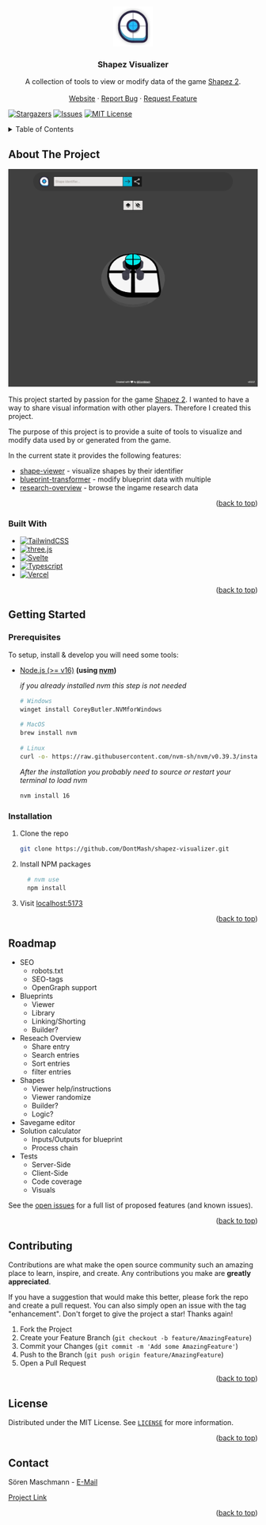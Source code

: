 <a name="readme-top"></a>

<!-- PROJECT LOGO -->
<br />
<div align="center">
  <a href="https://github.com/DontMash/shapez-visualizer">
    <img src="static/favicon.png" alt="Logo" width="80" height="80">
  </a>

<h3 align="center">Shapez Visualizer</h3>

  <p align="center">
    A collection of tools to view or modify data of the game 
    <a href="https://store.steampowered.com/app/2162800/shapez_2/">Shapez 2</a>.
    <br />
    <br />
    <a href="https://shapez.soren.codes">Website</a>
    ·
    <a href="https://github.com/DontMash/shapez-visualizer/issues">Report Bug</a>
    ·
    <a href="https://github.com/DontMash/shapez-visualizer/issues">Request Feature</a>
  </p>
</div>

<!-- PROJECT SHIELDS -->

[![Stargazers][stars-shield]][stars-url]
[![Issues][issues-shield]][issues-url]
[![MIT License][license-shield]][license-url]

<!-- TABLE OF CONTENTS -->
<details>
  <summary>Table of Contents</summary>
  <ol>
    <li>
      <a href="#about-the-project">About The Project</a>
      <ul>
        <li><a href="#built-with">Built With</a></li>
      </ul>
    </li>
    <li>
      <a href="#getting-started">Getting Started</a>
      <ul>
        <li><a href="#prerequisites">Prerequisites</a></li>
        <li><a href="#installation">Installation</a></li>
      </ul>
    </li>
    <li><a href="#roadmap">Roadmap</a></li>
    <li><a href="#contributing">Contributing</a></li>
    <li><a href="#license">License</a></li>
    <li><a href="#contact">Contact</a></li>
  </ol>
</details>

<!-- ABOUT THE PROJECT -->

## About The Project

[![Shape Viewer][product-image]][product-url]

This project started by passion for the game [Shapez 2](https://store.steampowered.com/app/2162800/shapez_2/). I wanted to have a way to share visual information with other players. Therefore I created this project.

The purpose of this project is to provide a suite of tools to visualize and modify data used by or generated from the game.

In the current state it provides the following features:

* [shape-viewer](https://shapez.soren.codes/shape) - visualize shapes by their identifier
* [blueprint-transformer](https://shapez.soren.codes/blueprint) - modify blueprint data with multiple
* [research-overview](https://shapez.soren.codes/research) - browse the ingame research data

<p align="right">(<a href="#readme-top">back to top</a>)</p>

### Built With

* [![TailwindCSS][Tailwind-badge]][Tailwind-url]
* [![three.js][threejs-badge]][threejs-url]
* [![Svelte][Svelte-badge]][Svelte-url]
* [![Typescript][Typescript-badge]][Typescript-url]
* [![Vercel][Vercel-badge]][Vercel-url]

<p align="right">(<a href="#readme-top">back to top</a>)</p>

<!-- GETTING STARTED -->

## Getting Started

### Prerequisites

To setup, install & develop you will need some tools:

* [Node.js (>= v16)](https://nodejs.org/en) **(using [nvm](https://github.com/nvm-sh/nvm))**

  _if you already installed nvm this step is not needed_

  ```sh
  # Windows
  winget install CoreyButler.NVMforWindows
  ```

  ```sh
  # MacOS
  brew install nvm
  ```

  ```sh
  # Linux
  curl -o- https://raw.githubusercontent.com/nvm-sh/nvm/v0.39.3/install.sh | bash
  ```

  _After the installation you probably need to source or restart your terminal to load nvm_

  ```sh
  nvm install 16
  ```

### Installation

1. Clone the repo

   ```sh
   git clone https://github.com/DontMash/shapez-visualizer.git
   ```

2. Install NPM packages

    ```sh
      # nvm use
      npm install
    ```

3. Visit [localhost:5173](http://localhost:5173)

<p align="right">(<a href="#readme-top">back to top</a>)</p>

<!-- ROADMAP -->

## Roadmap

* SEO
  * robots.txt
  * SEO-tags
  * OpenGraph support
* Blueprints
  * Viewer
  * Library
  * Linking/Shorting
  * Builder?
* Reseach Overview
  * Share entry
  * Search entries
  * Sort entries
  * filter entries
* Shapes
  * Viewer help/instructions
  * Viewer randomize
  * Builder?
  * Logic?
* Savegame editor
* Solution calculator
  * Inputs/Outputs for blueprint
  * Process chain
* Tests
  * Server-Side
  * Client-Side
  * Code coverage
  * Visuals

See the [open issues][issues-url] for a full list of proposed features (and known issues).

<p align="right">(<a href="#readme-top">back to top</a>)</p>

<!-- CONTRIBUTING -->

## Contributing

Contributions are what make the open source community such an amazing place to learn, inspire, and create. Any contributions you make are **greatly appreciated**.

If you have a suggestion that would make this better, please fork the repo and create a pull request. You can also simply open an issue with the tag "enhancement".
Don't forget to give the project a star! Thanks again!

1. Fork the Project
2. Create your Feature Branch (`git checkout -b feature/AmazingFeature`)
3. Commit your Changes (`git commit -m 'Add some AmazingFeature'`)
4. Push to the Branch (`git push origin feature/AmazingFeature`)
5. Open a Pull Request

<p align="right">(<a href="#readme-top">back to top</a>)</p>

<!-- LICENSE -->

## License

Distributed under the MIT License. See [`LICENSE`][license-url] for more information.

<p align="right">(<a href="#readme-top">back to top</a>)</p>

<!-- CONTACT -->

## Contact

Sören Maschmann - [E-Mail](mailto:work@soren.codes)

[Project Link][repo-url]

<p align="right">(<a href="#readme-top">back to top</a>)</p>

<!-- MARKDOWN LINKS -->
<!-- IMAGES -->
[repo-url]: https://github.com/DontMash/shapez-visualizer
[product-url]: https://shapez.soren.codes
[product-image]: resources/images/product.png

<!-- SHIELDS -->
[stars-shield]: https://img.shields.io/github/stars/DontMash/shapez-visualizer.svg?style=for-the-badge
[stars-url]: https://github.com/DontMash/shapez-visualizer/stargazers
[issues-shield]: https://img.shields.io/github/issues/DontMash/shapez-visualizer.svg?style=for-the-badge
[issues-url]: https://github.com/DontMash/shapez-visualizer/issues
[license-shield]: https://img.shields.io/github/license/DontMash/shapez-visualizer.svg?style=for-the-badge
[license-url]: https://github.com/DontMash/shapez-visualizer/blob/main/LICENSE

<!-- BADGES -->
[Tailwind-badge]: https://img.shields.io/badge/tailwindcss-%2338B2AC.svg?style=for-the-badge&logo=tailwind-css&logoColor=white
[Tailwind-url]: https://tailwindcss.com/
[threejs-badge]: https://img.shields.io/badge/threejs-black?style=for-the-badge&logo=three.js&logoColor=white
[threejs-url]: https://threejs.org/
[Svelte-badge]: https://img.shields.io/badge/Svelte-4A4A55?style=for-the-badge&logo=svelte&logoColor=FF3E00
[Svelte-url]: https://svelte.dev/
[Typescript-badge]: https://img.shields.io/badge/typescript-%23007ACC.svg?style=for-the-badge&logo=typescript&logoColor=white
[Typescript-url]: https://www.typescriptlang.org/
[Vercel-badge]: https://img.shields.io/badge/vercel-%23000000.svg?style=for-the-badge&logo=vercel&logoColor=white
[Vercel-url]: https://vercel.com/
